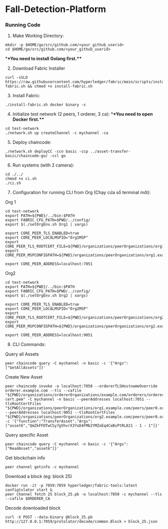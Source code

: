 # Fall-Detection-Platform

### Running Code

1. Make Working Directory:

```
mkdir -p $HOME/go/src/github.com/<your_github_userid>
cd $HOME/go/src/github.com/<your_github_userid>
```

\***\*You need to install Golang first.\*\***

2. Download Fabric Installer

```
curl -sSLO https://raw.githubusercontent.com/hyperledger/fabric/main/scripts/install-fabric.sh && chmod +x install-fabric.sh
```

3. Install Fabric:

```
./install-fabric.sh docker binary -s
```

4. Initialize test network (2 peers, 1 orderer, 3 ca): \***\*You need to open Docker first.\*\***

```
cd test-network
./network.sh up createChannel -c mychannel -ca
```

5. Deploy chaincode:

```
./network.sh deployCC -ccn basic -ccp ../asset-transfer-basic/chaincode-go/ -ccl go
```

6. Run systems (with 2 camera):

```
cd ./../
chmod +x ci.sh
./ci.sh
```

7. Configuration for running CLI from Org (Chạy cửa sổ terminal mới):

Org 1

```
cd test-network
export PATH=${PWD}/../bin:$PATH
export FABRIC_CFG_PATH=$PWD/../config/
export $(./setOrgEnv.sh Org1 | xargs)

export CORE_PEER_TLS_ENABLED=true
export CORE_PEER_LOCALMSPID="Org1MSP"
export CORE_PEER_TLS_ROOTCERT_FILE=${PWD}/organizations/peerOrganizations/org1.example.com/peers/peer0.org1.example.com/tls/ca.crt
export CORE_PEER_MSPCONFIGPATH=${PWD}/organizations/peerOrganizations/org1.example.com/users/Admin@org1.example.com/msp

export CORE_PEER_ADDRESS=localhost:7051
```

Org2

```
cd test-network
export PATH=${PWD}/../bin:$PATH
export FABRIC_CFG_PATH=$PWD/../config/
export $(./setOrgEnv.sh Org2 | xargs)

export CORE_PEER_TLS_ENABLED=true
export CORE_PEER_LOCALMSPID="Org2MSP"
export CORE_PEER_TLS_ROOTCERT_FILE=${PWD}/organizations/peerOrganizations/org2.example.com/peers/peer0.org2.example.com/tls/ca.crt
export CORE_PEER_MSPCONFIGPATH=${PWD}/organizations/peerOrganizations/org2.example.com/users/Admin@org2.example.com/msp

export CORE_PEER_ADDRESS=localhost:9051
```

8. CLI Commands:

Query all Assets

```
peer chaincode query -C mychannel -n basic -c '{"Args":["GetAllAssets"]}'
```

Create New Asset

```
peer chaincode invoke -o localhost:7050 --ordererTLSHostnameOverride orderer.example.com --tls --cafile "${PWD}/organizations/ordererOrganizations/example.com/orderers/orderer.example.com/msp/tlscacerts/tlsca.example.com-cert.pem" -C mychannel -n basic --peerAddresses localhost:7051 --tlsRootCertFiles "${PWD}/organizations/peerOrganizations/org1.example.com/peers/peer0.org1.example.com/tls/ca.crt" --peerAddresses localhost:9051 --tlsRootCertFiles "${PWD}/organizations/peerOrganizations/org2.example.com/peers/peer0.org2.example.com/tls/ca.crt" -c '{"function":"TransferAsset","Args":["asset6","QmZkFFDTwCSy7gVhvrX3YoD4FMb2YMZoEq4CeBsPtRL821 - 1 - 1"]}'
```

Query specific Asset

```
peer chaincode query -C mychannel -n basic -c '{"Args":["ReadAsset","asset6"]}'
```

Get blockchain info

```
peer channel getinfo -c mychannel
```

Download a block (eg: block 25)

```
docker run -it -p 7059:7059 hyperledger/fabric-tools:latest configtxlator start &
peer channel fetch 25 block_25.pb -o localhost:7050 -c mychannel --tls --cafile $ORDERER_CA
```

Decode downloaded block

```
curl -X POST --data-binary @block_25.pb http://127.0.0.1:7059/protolator/decode/common.Block > block_25.json
```
